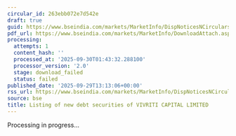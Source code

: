 ```yaml
---
circular_id: 263ebb072e7d542e
draft: true
guid: https://www.bseindia.com/markets/MarketInfo/DispNoticesNCirculars.aspx?Noticeid={C28457F5-2657-48A3-B96D-74AF32029741}&noticeno=20250929-60&dt=09/29/2025&icount=60&totcount=87&flag=0
pdf_url: https://www.bseindia.com/markets/MarketInfo/DownloadAttach.aspx?id=20250929-60&attachedId=
processing:
  attempts: 1
  content_hash: ''
  processed_at: '2025-09-30T01:43:32.288100'
  processor_version: '2.0'
  stage: download_failed
  status: failed
published_date: '2025-09-29T13:13:06+00:00'
rss_url: https://www.bseindia.com/markets/MarketInfo/DispNoticesNCirculars.aspx?Noticeid={C28457F5-2657-48A3-B96D-74AF32029741}&noticeno=20250929-60&dt=09/29/2025&icount=60&totcount=87&flag=0
source: bse
title: Listing of new debt securities of VIVRITI CAPITAL LIMITED
---
```


Processing in progress...